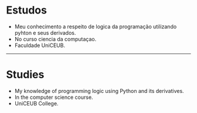 # Estudos
- Meu conhecimento a respeito de logica da programação utilizando pyhton e seus derivados.
- No curso ciencia da computaçao.
- Faculdade UniCEUB.
-----------------------------------------------------------------------------------------
# Studies
- My knowledge of programming logic using Python and its derivatives.
- In the computer science course.
- UniCEUB College.
